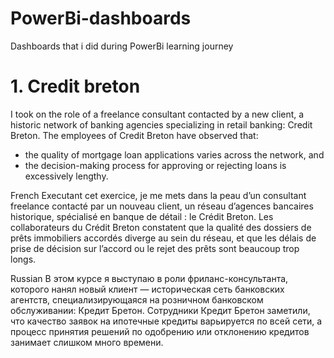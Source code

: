 # PowerBi-dashboards
Dashboards that i did during PowerBi learning journey

# 1. Credit breton

I took on the role of a freelance consultant contacted by a new client, a historic network of banking agencies specializing in retail banking: Credit Breton. The employees of Credit Breton have observed that:
- the quality of mortgage loan applications varies across the network, and
- the decision-making process for approving or rejecting loans is excessively lengthy.

French
Executant cet exercice, je me mets dans la peau d’un consultant freelance contacté par un nouveau client, un réseau d’agences bancaires historique, spécialisé en banque de détail : le Crédit Breton. Les collaborateurs du Crédit Breton constatent que la qualité des dossiers de prêts immobiliers accordés diverge au sein du réseau, et que les délais de prise de décision sur l’accord ou le rejet des prêts sont beaucoup trop longs.

Russian
В этом курсе я выступаю в роли фриланс-консультанта, которого нанял новый клиент — историческая сеть банковских агентств, специализирующаяся на розничном банковском обслуживании: Кредит Бретон. Сотрудники Кредит Бретон заметили, что качество заявок на ипотечные кредиты варьируется по всей сети, а процесс принятия решений по одобрению или отклонению кредитов занимает слишком много времени.
